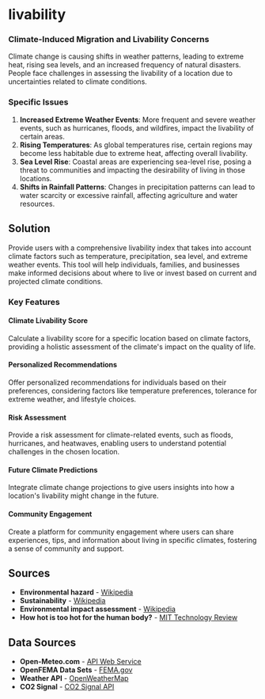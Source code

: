 # livability 
<h3>Climate-Induced Migration and Livability Concerns</h3>

Climate change is causing shifts in weather patterns, leading to extreme heat, rising sea levels, and an increased frequency of natural disasters. People face challenges in assessing the livability of a location due to uncertainties related to climate conditions.

### Specific Issues

1. **Increased Extreme Weather Events**: More frequent and severe weather events, such as hurricanes, floods, and wildfires, impact the livability of certain areas.
2. **Rising Temperatures**: As global temperatures rise, certain regions may become less habitable due to extreme heat, affecting overall livability.
3. **Sea Level Rise**: Coastal areas are experiencing sea-level rise, posing a threat to communities and impacting the desirability of living in those locations.
4. **Shifts in Rainfall Patterns**: Changes in precipitation patterns can lead to water scarcity or excessive rainfall, affecting agriculture and water resources.

## Solution

Provide users with a comprehensive livability index that takes into account climate factors such as temperature, precipitation, sea level, and extreme weather events. This tool will help individuals, families, and businesses make informed decisions about where to live or invest based on current and projected climate conditions.

### Key Features

#### Climate Livability Score

Calculate a livability score for a specific location based on climate factors, providing a holistic assessment of the climate's impact on the quality of life.

#### Personalized Recommendations

Offer personalized recommendations for individuals based on their preferences, considering factors like temperature preferences, tolerance for extreme weather, and lifestyle choices.

#### Risk Assessment

Provide a risk assessment for climate-related events, such as floods, hurricanes, and heatwaves, enabling users to understand potential challenges in the chosen location.

#### Future Climate Predictions

Integrate climate change projections to give users insights into how a location's livability might change in the future.

#### Community Engagement

Create a platform for community engagement where users can share experiences, tips, and information about living in specific climates, fostering a sense of community and support.

## Sources

- **Environmental hazard** - [Wikipedia](https://en.wikipedia.org/wiki/Environmental_hazard)
- **Sustainability** - [Wikipedia](https://en.wikipedia.org/wiki/Sustainability)
- **Environmental impact assessment** - [Wikipedia](https://en.wikipedia.org/wiki/Environmental_impact_assessment)
- **How hot is too hot for the human body?** - [MIT Technology Review](https://www.technologyreview.com/2020/08/13/1006785/how-hot-is-too-hot-for-the-human-body/)

## Data Sources

- **Open-Meteo.com** - [API Web Service](https://open-meteo.com/)
- **OpenFEMA Data Sets** - [FEMA.gov](https://www.fema.gov/openfema)
- **Weather API** - [OpenWeatherMap](https://openweathermap.org/api)
- **CO2 Signal** - [CO2 Signal API](https://www.co2signal.com/)
